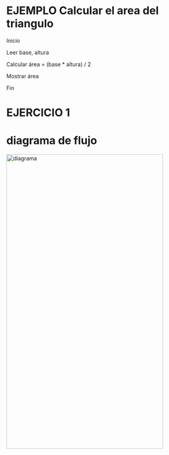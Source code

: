 # EJEMPLO Calcular el area del triangulo #

Inicio

Leer base, altura

Calcular área = (base * altura) / 2

Mostrar área

Fin

# EJERCICIO 1 #

# diagrama de flujo #
<img width="409" height="770" alt="diagrama" src="https://github.com/user-attachments/assets/0e9351cc-17ad-467c-a485-5e85174beb40" />

